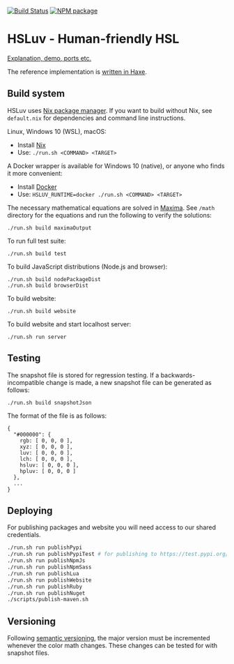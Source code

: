 [![Build Status](https://travis-ci.org/hsluv/hsluv.svg?branch=master)](https://travis-ci.org/hsluv/hsluv)
[![NPM package](https://img.shields.io/npm/v/hsluv.svg)](https://www.npmjs.com/package/hsluv)

# HSLuv - Human-friendly HSL

[Explanation, demo, ports etc.](https://www.hsluv.org)

The reference implementation is [written in Haxe](https://github.com/hsluv/hsluv/tree/master/haxe). 

## Build system

HSLuv uses [Nix package manager](http://nixos.org/nix/). If you want to build without Nix,
see `default.nix` for dependencies and command line instructions.

Linux, Windows 10 (WSL), macOS:
 - Install [Nix](https://nixos.org/download.html)
 - Use: `./run.sh <COMMAND> <TARGET>`

A Docker wrapper is available for Windows 10 (native), or anyone who finds it more convenient:
 - Install [Docker](https://www.docker.com/)
 - Use: `HSLUV_RUNTIME=docker ./run.sh <COMMAND> <TARGET>`

The necessary mathematical equations are solved in [Maxima](http://maxima.sourceforge.net/). 
See `/math` directory for the equations and run the following to verify the solutions:

```
./run.sh build maximaOutput
```

To run full test suite:

```
./run.sh build test
```

To build JavaScript distributions (Node.js and browser):

```
./run.sh build nodePackageDist
./run.sh build browserDist
```

To build website:

```
./run.sh build website
```

To build website and start localhost server:

```
./run.sh run server
```

## Testing

The snapshot file is stored for regression testing. If a backwards-incompatible change is made,
a new snapshot file can be generated as follows:

```
./run.sh build snapshotJson
```

The format of the file is as follows:

```
{
  "#000000": {
    rgb: [ 0, 0, 0 ],
    xyz: [ 0, 0, 0 ],
    luv: [ 0, 0, 0 ],
    lch: [ 0, 0, 0 ],
    hsluv: [ 0, 0, 0 ],
    hpluv: [ 0, 0, 0 ]
  },
  ...
}
```

## Deploying

For publishing packages and website you will need access to our shared credentials.

```bash
./run.sh run publishPypi
./run.sh run publishPypiTest # for publishing to https://test.pypi.org/
./run.sh run publishNpmJs
./run.sh run publishNpmSass
./run.sh run publishLua
./run.sh run publishWebsite
./run.sh run publishRuby
./run.sh run publishNuget
./scripts/publish-maven.sh
```

## Versioning

Following [semantic versioning](http://semver.org/), the major version must be incremented 
whenever the color math changes. These changes can be tested for with snapshot files.

